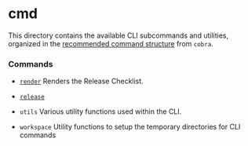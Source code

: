 # cmd

This directory contains the available CLI subcommands and utilities, organized in the [recommended command structure](https://github.com/spf13/cobra/blob/main/site/content/user_guide.md#organizing-subcommands) from `cobra`.

### Commands
- [`render`](https://github.com/wordpress-mobile/release-toolkit-gutenberg-mobile/blob/trunk/cli/cmd/render/README.md)
Renders the Release Checklist.

- [`release`](https://github.com/wordpress-mobile/release-toolkit-gutenberg-mobile/tree/cli/command-docs/cli/cmd/release)

- `utils`
Various utility functions used within the CLI.

- `workspace`
Utility functions to setup the temporary directories for CLI commands
